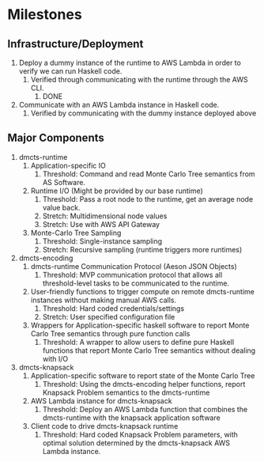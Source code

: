 # Milestones

## Infrastructure/Deployment
1. Deploy a dummy instance of the runtime to AWS Lambda in order to verify we can run Haskell code.
	1. Verified through communicating with the runtime through the AWS CLI.
		1. DONE
2. Communicate with an AWS Lambda instance in Haskell code.
	1. Verified by communicating with the dummy instance deployed above

## Major Components
1. dmcts-runtime
	1. Application-specific IO
		1. Threshold: Command and read Monte Carlo Tree semantics from AS Software.
	2. Runtime I/O (Might be provided by our base runtime)
		1. Threshold: Pass a root node to the runtime, get an average node value back.
		2. Stretch: Multidimensional node values
		3. Stretch: Use with AWS API Gateway
	3. Monte-Carlo Tree Sampling
		1. Threshold: Single-instance sampling
		2. Stretch: Recursive sampling (runtime triggers more runtimes)
2. dmcts-encoding
	1. dmcts-runtime Communication Protocol (Aeson JSON Objects)
		1. Threshold: MVP communication protocol that allows all threshold-level tasks to be communicated to the runtime.
	2. User-friendly functions to trigger compute on remote dmcts-runtime instances without making manual AWS calls.
		1. Threshold: Hard coded credentials/settings
		2. Stretch: User specified configuration file
	3. Wrappers for Application-specific haskell software to report Monte Carlo Tree semantics through pure function calls
		1. Threshold: A wrapper to allow users to define pure Haskell functions that report Monte Carlo Tree semantics without dealing with I/O
3. dmcts-knapsack
	1. Application-specific software to report state of the Monte Carlo Tree
		1. Threshold: Using the dmcts-encoding helper functions, report Knapsack Problem semantics to the dmcts-runtime
	2. AWS Lambda instance for dmcts-knapsack
		1. Threshold: Deploy an AWS Lambda function that combines the dmcts-runtime with the knapsack application software
	3. Client code to drive dmcts-knapsack runtime
		1. Threshold: Hard coded Knapsack Problem parameters, with optimal solution determined by the dmcts-knapsack AWS Lambda instance.
